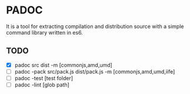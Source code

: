 # PADOC
It is a tool for extracting compilation and distribution source with a simple command library written in es6.


## TODO
  - [x] padoc src dist -m [commonjs,amd,umd]
  - [ ] padoc -pack src/pack.js dist/pack.js -m [commonjs,amd,umd,iife]
  - [ ] padoc -test [test folder]
  - [ ] padoc -lint [glob path]